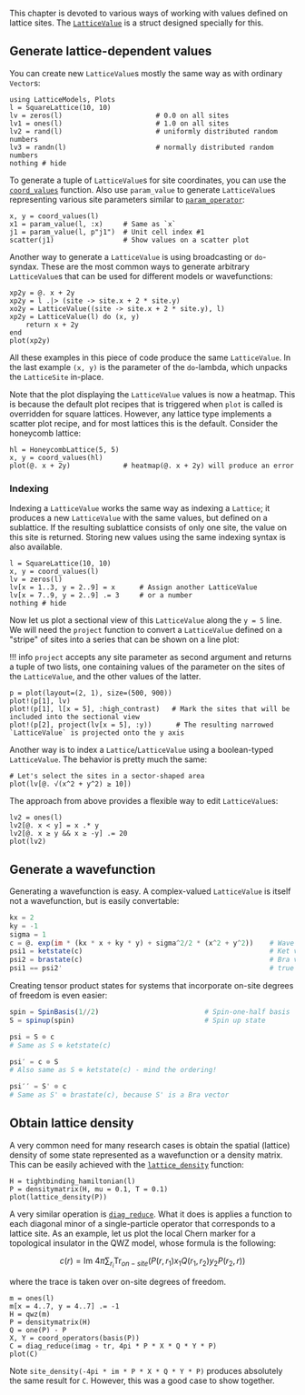 This chapter is devoted to various ways of working with values defined on lattice sites. The [`LatticeValue`](@ref) is 
a struct designed specially for this.

## Generate lattice-dependent values

You can create new `LatticeValue`s mostly the same way as with ordinary `Vector`s:

```@repl env
using LatticeModels, Plots
l = SquareLattice(10, 10)
lv = zeros(l)                       # 0.0 on all sites
lv1 = ones(l)                       # 1.0 on all sites
lv2 = rand(l)                       # uniformly distributed random numbers
lv3 = randn(l)                      # normally distributed random numbers
nothing # hide
```

To generate a tuple of `LatticeValue`s for site coordinates, you can use the [`coord_values`](@ref) function. Also use `param_value` to generate `LatticeValue`s representing various site parameters similar to [`param_operator`](@ref):

```@repl env
x, y = coord_values(l)
x1 = param_value(l, :x)     # Same as `x`
j1 = param_value(l, p"j1")  # Unit cell index #1
scatter(j1)                 # Show values on a scatter plot
```

Another way to generate a `LatticeValue` is using broadcasting or `do`-syndax. These are the most common ways to generate arbitrary `LatticeValue`s that can be used for different models or wavefunctions:

```@repl env
xp2y = @. x + 2y
xp2y = l .|> (site -> site.x + 2 * site.y)
xo2y = LatticeValue((site -> site.x + 2 * site.y), l)
xp2y = LatticeValue(l) do (x, y)
    return x + 2y
end
plot(xp2y)
```

All these examples in this piece of code produce the same `LatticeValue`. In the last example `(x, y)` is the 
parameter of the `do`-lambda, which unpacks the `LatticeSite` in-place.

Note that the plot displaying the `LatticeValue` values is now a heatmap. This is because the default plot recipes 
that is triggered when `plot` is called is overridden for square lattices. However, any lattice type implements a 
scatter plot recipe, and for most lattices this is the default. Consider the honeycomb lattice: 

```@repl env
hl = HoneycombLattice(5, 5)
x, y = coord_values(hl)
plot(@. x + 2y)             # heatmap(@. x + 2y) will produce an error
```

### Indexing

Indexing a `LatticeValue` works the same way as indexing a `Lattice`; it produces a new `LatticeValue` with the same 
values, but defined on a sublattice. If the resulting sublattice consists of only one site, the value on this site is 
returned. Storing new values using the same indexing syntax is also available.

```@example env
l = SquareLattice(10, 10)
x, y = coord_values(l)
lv = zeros(l)
lv[x = 1..3, y = 2..9] = x      # Assign another LatticeValue
lv[x = 7..9, y = 2..9] .= 3     # or a number
nothing # hide
```

Now let us plot a sectional view of this `LatticeValue` along the `y = 5` line. We will need the `project` function to 
convert a `LatticeValue` defined on a "stripe" of sites into a series that can be shown on a line plot:

!!! info
    `project` accepts any site parameter as second argument and returns a tuple of two lists, one containing values of 
    the parameter on the sites of the `LatticeValue`, and the other values of the latter.

```@example env
p = plot(layout=(2, 1), size=(500, 900))
plot!(p[1], lv)
plot!(p[1], l[x = 5], :high_contrast)   # Mark the sites that will be included into the sectional view
plot!(p[2], project(lv[x = 5], :y))      # The resulting narrowed `LatticeValue` is projected onto the y axis
```

Another way is to index a `Lattice`/`LatticeValue` using a boolean-typed `LatticeValue`. The behavior is pretty much the same:

```@example env
# Let's select the sites in a sector-shaped area
plot(lv[@. √(x^2 + y^2) ≥ 10])
```

The approach from above provides a flexible way to edit `LatticeValue`s:

```@example env
lv2 = ones(l)
lv2[@. x < y] = x .* y          
lv2[@. x ≥ y && x ≥ -y] .= 20 
plot(lv2)
```

## Generate a wavefunction

Generating a wavefunction is easy. A complex-valued `LatticeValue` is itself not a wavefunction, but is easily convertable:

```julia
kx = 2
ky = -1
sigma = 1
c = @. exp(im * (kx * x + ky * y) + sigma^2/2 * (x^2 + y^2))    # Wave packet
psi1 = ketstate(c)                                              # Ket vector
psi2 = brastate(c)                                              # Bra vector
psi1 == psi2'                                                   # true
```

Creating tensor product states for systems that incorporate on-site degrees of freedom is even easier:

```julia
spin = SpinBasis(1//2)                          # Spin-one-half basis
S = spinup(spin)                                # Spin up state

psi = S ⊗ c      
# Same as S ⊗ ketstate(c)

psi′ = c ⊗ S
# Also same as S ⊗ ketstate(c) - mind the ordering!

psi′′ = S' ⊗ c
# Same as S' ⊗ brastate(c), because S' is a Bra vector
```

## Obtain lattice density

A very common need for many research cases is obtain the spatial (lattice) density of some state represented as a 
wavefunction or a density matrix. This can be easily achieved with the [`lattice_density`](@ref) function:

```@example env
H = tightbinding_hamiltonian(l)
P = densitymatrix(H, mu = 0.1, T = 0.1)
plot(lattice_density(P))
```

A very similar operation is [`diag_reduce`](@ref). What it does is applies a function to each diagonal minor of a 
single-particle operator that corresponds to a lattice site. As an example, let us plot the local Chern marker for a 
topological insulator in the QWZ model, whose formula is the following:

$$c(r) = \text{Im } 4\pi \sum_{r_i} \text{Tr}_{on-site} \left( P(r, r_1) x_1 Q(r_1, r_2) y_2 P(r_2, r) \right)$$

where the trace is taken over on-site degrees of freedom.

```@example env
m = ones(l)
m[x = 4..7, y = 4..7] .= -1
H = qwz(m)
P = densitymatrix(H)
Q = one(P) - P
X, Y = coord_operators(basis(P))
C = diag_reduce(imag ∘ tr, 4pi * P * X * Q * Y * P)
plot(C)
```

Note `site_density(-4pi * im * P * X * Q * Y * P)` produces absolutely the same result for `C`. However, this was a 
good case to show together.
